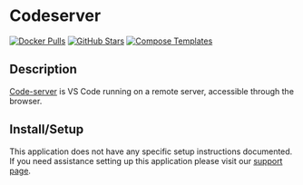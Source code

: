 # Codeserver

[![Docker Pulls](https://img.shields.io/docker/pulls/linuxserver/code-server?style=flat-square&color=607D8B&label=docker%20pulls&logo=docker)](https://hub.docker.com/r/linuxserver/code-server)
[![GitHub Stars](https://img.shields.io/github/stars/cdr/code-server?style=flat-square&color=607D8B&label=github%20stars&logo=github)](https://github.com/cdr/code-server)
[![Compose Templates](https://img.shields.io/static/v1?style=flat-square&color=607D8B&label=compose&message=templates)](https://github.com/GhostWriters/DockSTARTer/tree/master/compose/.apps/codeserver)

## Description

[Code-server](https://coder.com/) is VS Code running on a remote server,
accessible through the browser.

## Install/Setup

This application does not have any specific setup instructions documented. If
you need assistance setting up this application please visit our
[support page](https://dockstarter.com/basics/support/).
